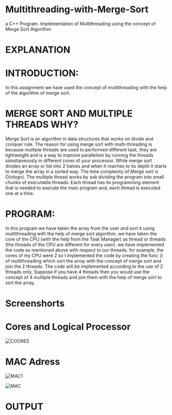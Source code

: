 # Multithreading-with-Merge-Sort
a C++ Program. Implementation of Multithreading using the concept of Merge Sort Algorithm
# EXPLANATION

# INTRODUCTION:
In this assignment we have used the concept of multithreading with the help of the algorithm of merge sort. 
# MERGE SORT AND MULTIPLE THREADS WHY?
Merge Sort is an algorithm in data structures that works on divide and conquer rule. The reason for using merge sort with multi-threading is because multiple threads are used to performed different task, they are lightweight and is a way to improve parallelism by running the threads simultaneously in different cores of your processor. While merge sort divides an array or list into 2 halves and when it reaches to its depth it starts to merge the array in a sorted way. The time complexity of Merge sort is O(nlogn).
The multiple thread works by sub dividing the program into small chunks of executable threads. Each thread has its programming element that is needed to execute the main program and, each thread is executed one at a time.
# PROGRAM:
In this program we have taken the array from the user and sort it using multithreading with the help of merge sort algorithm. we have taken the core of the CPU (with the help from the Task Manager) as thread or threads (the threads of the CPU are different for every user). we have implemented the code as mentioned above with respect to our threads. for example, the cores of my CPU were 2 so I implemented the code by creating the func () of multithreading which sort the array with the concept of merge sort and join the 2 threads. The code will be implemented according to the use of 2 threads only. Suppose if you have 4 threads then you would use the concept of 4 multiple threads and join them with the help of merge sort to sort the array. 
# Screenshorts
# Cores and Logical Processor
![COORES](https://user-images.githubusercontent.com/92653096/209849844-7663103a-8a1f-4ab4-9195-8f37079a1ef3.PNG)
# MAC Adress
![MAC1](https://user-images.githubusercontent.com/92653096/209850181-98f148c8-d709-489a-b512-e94d8087f406.PNG)

![MAC](https://user-images.githubusercontent.com/92653096/209850186-77ba7956-6c8c-48ee-b0a2-41d6f2e89432.PNG)

# OUTPUT
